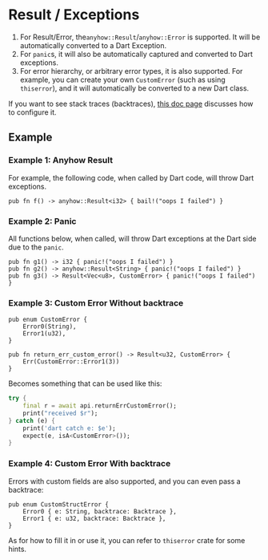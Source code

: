 # Result / Exceptions

1. For Result/Error, the`anyhow::Result`/`anyhow::Error` is supported. It will be automatically converted to a Dart Exception.
2. For `panic`s, it will also be automatically captured and converted to Dart exceptions.
3. For error hierarchy, or arbitrary error types, it is also supported. For example, you can create your own `CustomError` (such as using `thiserror`), and it will automatically be converted to a new Dart class.

If you want to see stack traces (backtraces), [this doc page](stack_trace.md) discusses how to configure it.

## Example

### Example 1: Anyhow Result

For example, the following code, when called by Dart code, will throw Dart exceptions.

```rust,noplayground
pub fn f() -> anyhow::Result<i32> { bail!("oops I failed") }
```

### Example 2: Panic

All functions below, when called, will throw Dart exceptions at the Dart side due to the `panic`.

```
pub fn g1() -> i32 { panic!("oops I failed") }
pub fn g2() -> anyhow::Result<String> { panic!("oops I failed") }
pub fn g3() -> Result<Vec<u8>, CustomError> { panic!("oops I failed") }
```

### Example 3: Custom Error Without backtrace

```rust,noplayground
pub enum CustomError {
    Error0(String),
    Error1(u32),
}

pub fn return_err_custom_error() -> Result<u32, CustomError> {
    Err(CustomError::Error1(3))
}
```

Becomes something that can be used like this:

```Dart
try {
    final r = await api.returnErrCustomError();
    print("received $r");
} catch (e) {
    print('dart catch e: $e');
    expect(e, isA<CustomError>());
}
```

### Example 4: Custom Error With backtrace

Errors with custom fields are also supported, and you can even pass a backtrace:

```rust,noplayground
pub enum CustomStructError {
    Error0 { e: String, backtrace: Backtrace },
    Error1 { e: u32, backtrace: Backtrace },
}
```

As for how to fill it in or use it, you can refer to `thiserror` crate for some hints.
